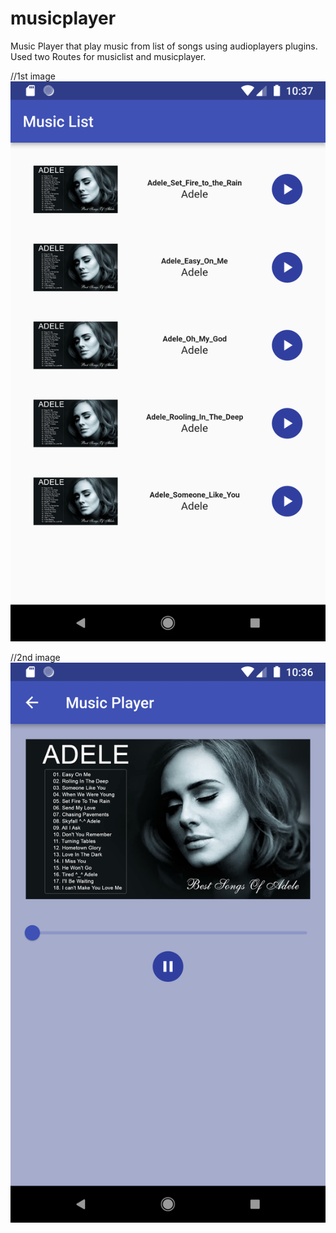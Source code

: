 # musicplayer

Music Player that play music from list of songs using audioplayers plugins. Used two Routes for musiclist and musicplayer.

//1st image
![image description](assets/ss/Screenshot_1675615939.png)

//2nd image
![Screenshot](assets/ss/Screenshot_1675615917.png)
